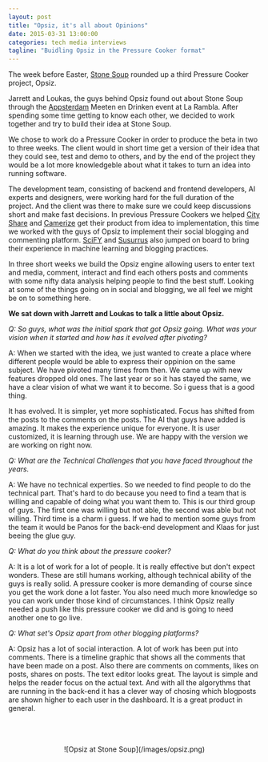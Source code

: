 ```yaml
---
layout: post
title: "Opsiz, it's all about Opinions"
date: 2015-03-31 13:00:00
categories: tech media interviews
tagline: "Buidling Opsiz in the Pressure Cooker format"
---
```


The week before Easter, [Stone Soup](http://stonesoup.io/) rounded up a third Pressure Cooker project, Opsiz.

Jarrett and Loukas, the guys behind Opsiz found out about Stone Soup through the [Appsterdam](http://appsterdam.rs/) Meeten en Drinken event at La Rambla.  After spending some time getting to know each other, we decided to work together and try to build their idea at Stone Soup.

We chose to work do a Pressure Cooker in order to produce the beta in two to three weeks. The client would in short time get a version of their idea that they could see, test and demo to others, and by the end of the project they would be a lot more knowledgeble about what it takes to turn an idea into running software. 

The development team, consisting of backend and frontend developers, AI experts and designers, were working hard for the full duration of the project. And the client was there to make sure we could keep discussions short and make fast decisions. In previous Pressure Cookers we helped [City Share](https://www.facebook.com/cityshare) and [Camerize](http://www.camerize.com/) get their product from idea to implementation, this time we worked with the guys of Opsiz to implement their social blogging and commenting platform. [SciFY](http://www.scify.gr/site/en/) and [Susurrus](http://www.susurrus.io/) also jumped on board to bring their experience in machine learning and blogging practices.

In three short weeks we build the Opsiz engine allowing users to enter text and media, comment, interact and find each others posts and comments with some nifty data analysis helping people to find the best stuff. Looking at some of the things going on in social and blogging, we all feel we might be on to something here.


__We sat down with Jarrett and Loukas to talk a little about Opsiz.__

_Q: So guys, what was the initial spark that got Opsiz going. What was your vision when it started and how has it evolved after pivoting?_

A: When we started with the idea, we just wanted to create a place where different people would be able to express their oppinion on the same subject. We have pivoted many times from then. We came up with new features dropped old ones. The last year or so it has stayed the same, we have a clear vision of what we want it to become. So i guess that is a good thing. 

It has evolved. It is simpler, yet more sophisticated. Focus has shifted from the posts to the comments on the posts. The AI that guys have added is amazing. It makes the experience unique for everyone. It is user customized, it is learning through use. We are happy with the version we are working on right now.

_Q: What are the Technical Challenges that you have faced throughout the years._

A: We have no technical experties. So we needed to find people to do the technical part. 
That's hard to do because you need to find a team that is willing and capable of doing what you want them to. This is our third group of guys. The first one was willing but not able, the second was able but not willing. Third time is a charm i guess. If we had to mention some guys from the team it would be Panos for the back-end development and Klaas for just beeing the glue guy. 

_Q: What do you think about the pressure cooker?_

A: It is a lot of work for a lot of people. It is really effective but don't expect wonders. These are still humans working, although technical ability of the guys is really solid.
A pressure cooker is more demanding of course since you get the work done a lot faster. You also need much more knowledge so you can work under those kind of circumstances. I think Opsiz really needed a push like this pressure cooker we did and is going to need another one to go live. 
 
_Q: What set's Opsiz apart from other blogging platforms?_

A: Opsiz has a lot of social interaction. A lot of work has been put into comments. There is a timeline graphic that shows all the comments that have been made on a post. Also there are comments on comments, likes on posts, shares on posts. The text editor looks great.  The layout is simple and helps the reader focus on the actual text. And with all the algorythms that are running in the back-end it has a clever way of chosing which blogposts are shown higher to each user in the dashboard. It is a great product in general.

<div style="text-align: center;">
  <br>
  <br>
  <br>
![Opsiz at Stone Soup](/images/opsiz.png)
<div>